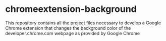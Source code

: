 # chromeextension-background
This repository contains all the project files necessary to develop a Google Chrome extension that changes the background color of the developer.chrome.com webpage as provided by Google Chrome
